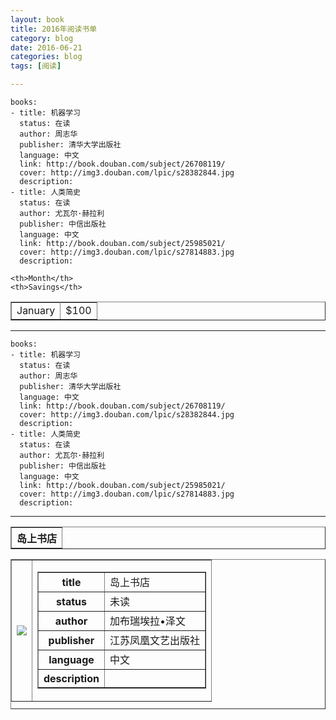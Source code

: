 ```yaml
---
layout: book
title: 2016年阅读书单
category: blog
date: 2016-06-21
categories: blog
tags: [阅读]

---
```


 

    books:
    - title: 机器学习
      status: 在读
      author: 周志华
      publisher: 清华大学出版社
      language: 中文
      link: http://book.douban.com/subject/26708119/          
      cover: http://img3.douban.com/lpic/s28382844.jpg
      description: 
    - title: 人类简史
      status: 在读
      author: 尤瓦尔·赫拉利 
      publisher: 中信出版社
      language: 中文
      link: http://book.douban.com/subject/25985021/          
      cover: http://img3.douban.com/lpic/s27814883.jpg
      description: 


<table border="1">
  <tr>

    <th>Month</th>
    <th>Savings</th>
  </tr>
  <tr>
    <td>January</td>
    <td>$100</td>
  </tr>
</table>



---
    books:
    - title: 机器学习
      status: 在读
      author: 周志华
      publisher: 清华大学出版社
      language: 中文
      link: http://book.douban.com/subject/26708119/          
      cover: http://img3.douban.com/lpic/s28382844.jpg
      description: 
    - title: 人类简史
      status: 在读
      author: 尤瓦尔·赫拉利 
      publisher: 中信出版社
      language: 中文
      link: http://book.douban.com/subject/25985021/          
      cover: http://img3.douban.com/lpic/s27814883.jpg
      description: 

---

<html>
<body>

<table width="420"  border="1" >
<tr>
<th align="left">岛上书店</th>
</tr>
<table width="420" height="240" border="1" >
<td>
<img src = "https://images-cn.ssl-images-amazon.com/images/I/516miTaSDZL._AA160_.jpg">
<td align="right">
<table border="1">
<tr>
<th>title</th>
<td>岛上书店</td>
</tr>
<tr>
<th>status</th>
<td>未读</td>
</tr>
<tr>
<th>author</th>
<td>加布瑞埃拉•泽文</td>
</tr>
<th>publisher</th>
<td>江苏凤凰文艺出版社</td>
</tr>
<th>language</th>
<td>中文</td>
</tr>
<th>description</th>
<td> 
</tr>
</table>
</td>
</table>

</body>
</html>
